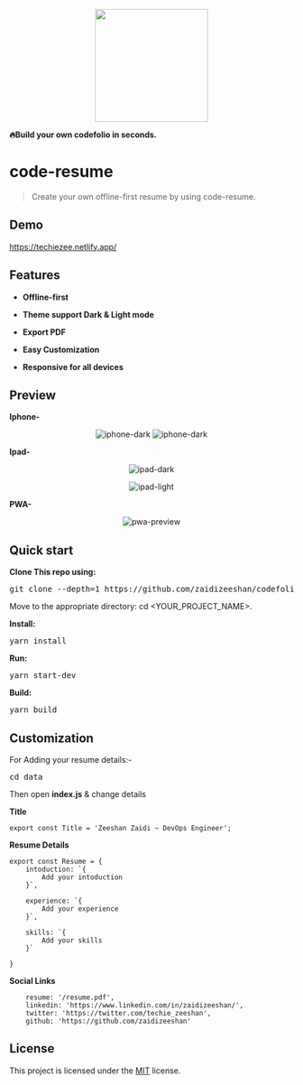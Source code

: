 
<p align="center">
    <img src="http://code-resume.herokuapp.com/icons/icon.png" width="200">
</p>

**🔥Build your own codefolio in seconds.**

# code-resume

> Create your own offline-first resume by using code-resume.

## Demo

https://techiezee.netlify.app/

## Features

* **Offline-first**

* **Theme support Dark & Light mode**

* **Export PDF**
  
* **Easy Customization**

* **Responsive for all devices**


## Preview 

**Iphone-**
<p align="center">
    <img aligh="left" src="http://code-resume.herokuapp.com/preview/iphone-dark.png" alt="iphone-dark"/>
    <img aligh="right" src="http://code-resume.herokuapp.com/preview/iphone-light.png" alt="iphone-dark"/>
</p>

**Ipad-**
<p align="center">
    <img src="http://code-resume.herokuapp.com/preview/ipad-dark.png" alt="ipad-dark"/>
</p>
<p align="center">
    <img src="http://code-resume.herokuapp.com/preview/ipad-light.png" alt="ipad-light"/>
 </p>   

**PWA-**

<p align="center">
    <img aligh="left" src="http://code-resume.herokuapp.com/preview/pwa-app.png" alt="pwa-preview"/>
</p>
 

## Quick start

**Clone This repo using:**

<pre>git clone --depth=1 https://github.com/zaidizeeshan/codefolio.git <YOUR_PROJECT_NAME></pre>

Move to the appropriate directory: cd <YOUR_PROJECT_NAME>.

**Install:**

<pre>yarn install</pre>

**Run:**

<pre>yarn start-dev</pre>

**Build:**

<pre>yarn build</pre>

## Customization

For Adding your resume details:-

<pre>cd data</pre>

Then open **index.js** & change details

**Title**

```
export const Title = 'Zeeshan Zaidi ~ DevOps Engineer';
```
**Resume Details**

```
export const Resume = {
    intoduction: `{
        Add your intoduction
    }`,

    experience: `{
        Add your experience
    }`,

    skills: `{
        Add your skills
    }`

}
```

**Social Links**

```
    resume: '/resume.pdf',
    linkedin: 'https://www.linkedin.com/in/zaidizeeshan/',
    twitter: 'https://twitter.com/techie_zeeshan',
    github: 'https://github.com/zaidizeeshan'
```


## License

This project is licensed under the [MIT](LICENSE) license.



